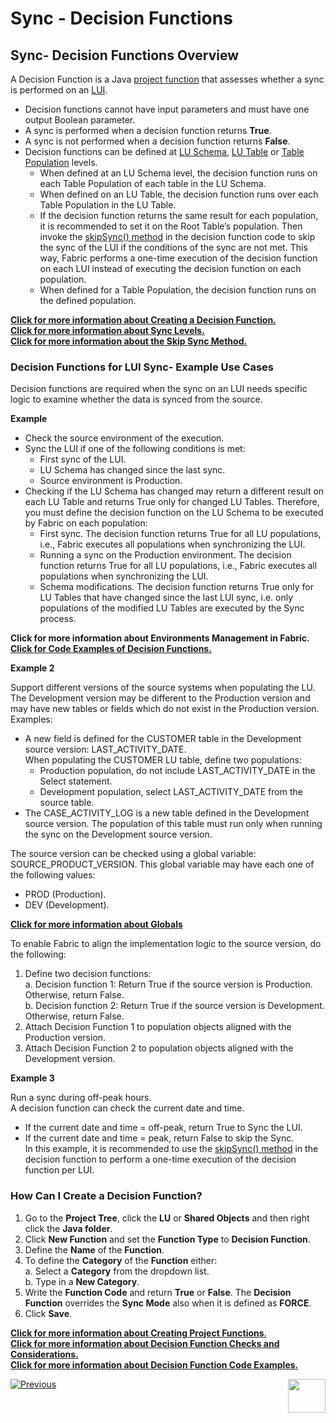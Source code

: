 # Sync - Decision Functions

## Sync- Decision Functions Overview

A Decision Function is a Java [project function](https://github.com/k2view-academy/K2View-Academy/blob/master/articles/07_table_population/08_project_functions.md) that assesses whether a sync is performed on an [LUI](https://github.com/k2view-academy/K2View-Academy/blob/master/articles/01_fabric_overview/02_fabric_glossary.md#lui).
* Decision functions cannot have input parameters and must have one output Boolean parameter.
* A sync is performed when a decision function returns **True**.
* A sync is not performed when a decision function returns **False**.
* Decision functions can be defined at [LU Schema](https://github.com/k2view-academy/K2View-Academy/blob/master/articles/03_logical_units/03_LU_schema_window.md), [LU Table](https://github.com/k2view-academy/K2View-Academy/blob/master/articles/06_LU_tables/01_LU_tables_overview.md) or [Table Population](https://github.com/k2view-academy/K2View-Academy/blob/master/articles/07_table_population/01_table_population_overview.md) levels.
  * When defined at an LU Schema level, the decision function runs on each Table Population of each table in the LU Schema.  
  * When defined on an LU Table, the decision function runs over each Table Population in the LU Table.
  * If the decision function returns the same result for each population, it is recommended to set it on the Root Table’s population. Then invoke the [skipSync() method](https://github.com/k2view-academy/K2View-Academy/blob/master/articles/14_sync_LU_instance/09_skip_sync.md) in the decision function code to skip the sync of the LUI if the conditions of the sync are not met. This way, Fabric performs a one-time execution of the decision function on each LUI instead of executing the decision function on each population. 
  * When defined for a Table Population, the decision function runs on the defined population.

[**Click for more information about Creating a Decision Function.**](https://github.com/k2view-academy/K2View-Academy/blob/master/articles/14_sync_LU_instance/05_sync_decision_functions.md#how-can-i-create-a-decision-function)\
[**Click for more information about Sync Levels.**](https://github.com/k2view-academy/K2View-Academy/blob/master/articles/14_sync_LU_instance/07_sync_levels.md)\
[**Click for more information about the Skip Sync Method.**](https://github.com/k2view-academy/K2View-Academy/blob/master/articles/14_sync_LU_instance/09_skip_sync.md)

### Decision Functions for LUI Sync- Example Use Cases
Decision functions are required when the sync on an LUI needs specific logic to examine whether the data is synced from the source.

**Example** 
* Check the source environment of the execution.
* Sync the LUI if one of the following conditions is met:
  * First sync of the LUI.
  * LU Schema has changed since the last sync.
  * Source environment is Production.
* Checking if the LU Schema has changed may return a different result on each LU Table and returns True only for changed LU Tables. Therefore, you must define the decision function on the LU Schema to be executed by Fabric on each population:
  * First sync. The decision function returns True for all LU populations, i.e., Fabric executes all populations when synchronizing the LUI.
  * Running a sync on the Production environment. The decision function returns True for all LU populations, i.e., Fabric executes all populations when synchronizing the LUI.
  * Schema modifications. The decision function returns True only for LU Tables that have changed since the last LUI sync, i.e. only populations of the modified LU Tables are executed by the Sync process.

**Click for more information about Environments Management in Fabric.**\
[**Click for Code Examples of Decision Functions.**](https://github.com/k2view-academy/K2View-Academy/blob/master/articles/14_sync_LU_instance/06_sync_decision_functions_recommendations.md#decision-functions---code-examples)

**Example 2**

Support different versions of the source systems when populating the LU. 
The Development version may be different to the Production version and may have new tables or fields which do not exist in the Production version.\
Examples:
* A new field is defined for the CUSTOMER table in the Development source version: LAST_ACTIVITY_DATE.\
     When populating the CUSTOMER LU table, define two populations:
  * Production population, do not include LAST_ACTIVITY_DATE in the Select statement.
  * Development population, select LAST_ACTIVITY_DATE from the source table.
* The CASE_ACTIVITY_LOG is a new table defined in the Development source version. The population of this table must run only when running the sync on the Development source version.

The source version can be checked using a global variable: SOURCE_PRODUCT_VERSION. This global variable may have each one of the following values: 
* PROD (Production). 
* DEV (Development).

[**Click for more information about Globals**](https://github.com/k2view-academy/K2View-Academy/blob/master/articles/08_globals/01_globals_overview.md)

To enable Fabric to align the implementation logic to the source version, do the following:
1. Define two decision functions:\
  a. Decision function 1: Return True if the source version is Production. Otherwise, return False.\
  b. Decision function 2: Return True if the source version is Development. Otherwise, return False.
2. Attach Decision Function 1 to population objects aligned with the Production version.
3. Attach Decision Function 2 to population objects aligned with the Development version.

**Example 3**

Run a sync during off-peak hours.  
A decision function can check the current date and time. 
* If the current date and time = off-peak, return True to Sync the LUI.
* If the current date and time = peak, return False to skip the Sync.\
In this example, it is recommended to use the [skipSync() method](https://github.com/k2view-academy/K2View-Academy/blob/master/articles/14_sync_LU_instance/09_skip_sync.md) in the decision function to perform a one-time execution of the decision function per LUI.

### How Can I Create a Decision Function?
1.	Go to the **Project Tree**, click the **LU** or **Shared Objects** and then right click the **Java folder**.
2.	Click **New Function** and set the **Function Type** to **Decision Function**.
3.	Define the **Name** of the **Function**.
4.	To define the **Category** of the **Function** either:\
  a. Select a **Category** from the dropdown list.\
  b. Type in a **New Category**.
5.	Write the **Function Code** and return **True** or **False**. The **Decision Function** overrides the **Sync Mode** also when it is defined as **FORCE**. 
6.	Click **Save**.

[**Click for more information about Creating Project Functions**.](https://github.com/k2view-academy/K2View-Academy/blob/master/articles/07_table_population/08_project_functions.md)\
[**Click for more information about Decision Function Checks and Considerations.**](https://github.com/k2view-academy/K2View-Academy/blob/master/articles/14_sync_LU_instance/06_sync_decision_functions_recommendations.md)\
[**Click for more information about Decision Function Code Examples.**](https://github.com/k2view-academy/K2View-Academy/blob/master/articles/14_sync_LU_instance/06_sync_decision_functions_recommendations.md#decision-functions---code-examples)

[![Previous](https://github.com/k2view-academy/K2View-Academy/blob/master/articles/images/Previous.png)](https://github.com/k2view-academy/K2View-Academy/blob/master/articles/14_sync_LU_instance/04_sync_methods.md)[<img align="right" width="60" height="54" src="https://github.com/k2view-academy/K2View-Academy/blob/master/articles/images/Next.png">](https://github.com/k2view-academy/K2View-Academy/blob/master/articles/14_sync_LU_instance/06_sync_decision_functions_recommendations.md)

















